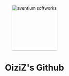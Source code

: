 <p align="center"><img src="https://zupimages.net/up/20/33/qo1u.png" width="150px" height="150px" alt="aventium softworks"></p>
<h1 align="center">OiziZ's Github</h1>
